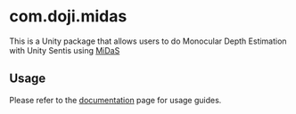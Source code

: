 # com.doji.midas

This is a Unity package that allows users to do Monocular Depth Estimation with Unity Sentis using [MiDaS]

## Usage

Please refer to the [documentation] page for usage guides.

[documentation]: https://www.doji-tech.com/midas/
[MiDaS]: https://www.doji-tech.com/midas/